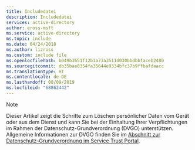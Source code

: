 ```yaml
---
title: Includedatei
description: Includedatei
services: active-directory
author: eross-msft
ms.service: active-directory
ms.topic: include
ms.date: 04/24/2018
ms.author: lizross
ms.custom: include file
ms.openlocfilehash: b049b3651f12b1a73a3511d030bbdbbfaceb2480
ms.sourcegitcommit: db35bae8354fa35644e9334bfc37b9ffbafdaacc
ms.translationtype: HT
ms.contentlocale: de-DE
ms.lasthandoff: 08/09/2019
ms.locfileid: "68862442"
---
```

>[!Note] 
> Dieser Artikel zeigt die Schritte zum Löschen persönlicher Daten vom Gerät oder aus dem Dienst und kann Sie bei der Einhaltung Ihrer Verpflichtungen im Rahmen der Datenschutz-Grundverordnung (DVGO) unterstützen. Allgemeine Informationen zur DVGO finden Sie im [Abschnitt zur Datenschutz-Grundverordnung im Service Trust Portal](https://servicetrust.microsoft.com/ViewPage/GDPRGetStarted).
